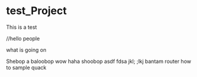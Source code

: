 # test_Project
This is a test 

//hello people

what is going on

Shebop a baloobop wow haha shoobop
asdf
fdsa
jkl;
;lkj
bantam
router
how to
sample
quack
